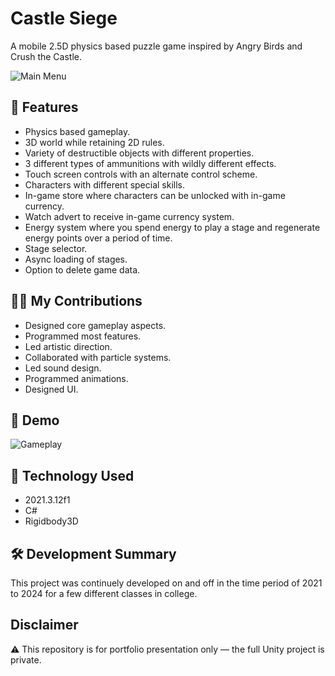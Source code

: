 # Castle Siege
A mobile 2.5D physics based puzzle game inspired by Angry Birds and Crush the Castle.

![Main Menu](https://github.com/user-attachments/assets/b4592816-8e30-4534-856f-347e765f3ed1)

## 🚀 Features
- Physics based gameplay.
- 3D world while retaining 2D rules.
- Variety of destructible objects with different properties.
- 3 different types of ammunitions with wildly different effects.
- Touch screen controls with an alternate control scheme.
- Characters with different special skills.
- In-game store where characters can be unlocked with in-game currency.
- Watch advert to receive in-game currency system.
- Energy system where you spend energy to play a stage and regenerate energy points over a period of time.
- Stage selector.
- Async loading of stages.
- Option to delete game data.

## 🧑‍💻 My Contributions

- Designed core gameplay aspects.
- Programmed most features.
- Led artistic direction.
- Collaborated with particle systems.
- Led sound design.
- Programmed animations.
- Designed UI.

## 🎥 Demo

![Gameplay](https://github.com/user-attachments/assets/ba43f8f5-56bd-4211-b00b-3de228ce7400)

## 🧠 Technology Used
- 2021.3.12f1
- C#
- Rigidbody3D

## 🛠 Development Summary
This project was continuely developed on and off in the time period of 2021 to 2024 for a few different classes in college.

## Disclaimer
⚠️ This repository is for portfolio presentation only — the full Unity project is private.

